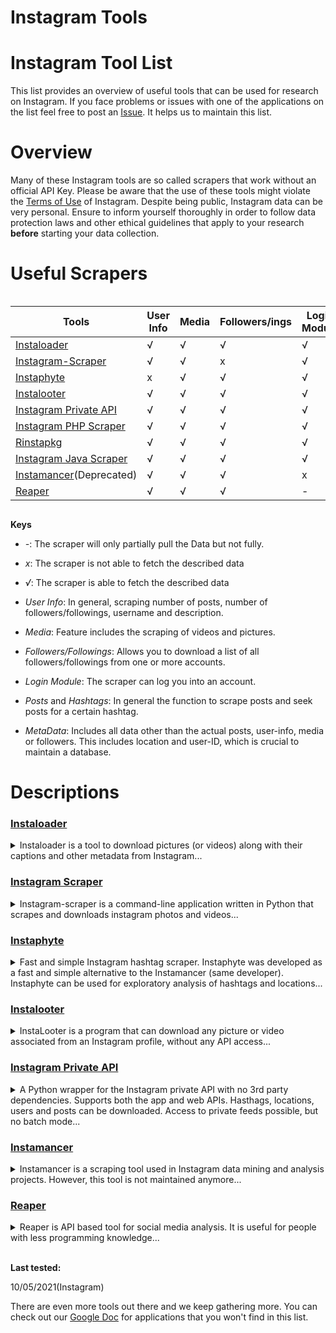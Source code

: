# Instagram Tools

# Instagram Tool List

This list provides an overview of useful tools that can be used for research on Instagram. If you face problems or issues with one of the applications on the list feel free to post an [Issue](https://github.com/Leibniz-HBI/Social-Media-Observatory/issues). It helps us to maintain this list.

# Overview

Many of these Instagram tools are so called scrapers that work without an official API Key. Please be aware that the use of these tools might violate the [Terms of Use](https://help.instagram.com/581066165581870) of Instagram. Despite being public, Instagram data can be very personal. Ensure to inform yourself thoroughly in order to follow data protection laws and other ethical guidelines that apply to your research **before** starting your data collection.

# Useful Scrapers

<!-- ![Overview](https://abload.de/img/bildschirmfoto2020-02hljxy.png) -->

<div style="overflow-x: scroll" markdown="1">

| Tools                                                        | User Info | Media | Followers/ings | Login Module | Posts | Hashtags | Metadata | Private feeds | API based |
| ------------------------------------------------------------ | --------- | ----- | -------------- | ------------ | ----- | -------- | -------- | ------------- | --------- |
| [Instaloader](https://github.com/instaloader/instaloader)    | √         | √     | √              | √            | √     | √        | \-       | √             | x         |
| [Instagram-Scraper](https://github.com/rarcega/instagram-scraper) | √         | √     | x              | √            | √     | √        | √        | √             | x         |
| [Instaphyte](https://github.com/ScriptSmith/instaphyte)      | x         | √     | √              | √            | √     | √        | √        | x             | x         |
| [Instalooter](https://github.com/althonos/InstaLooter)       | √         | √     | √              | √            | √     | √        | √        | √             | x         |
| [Instagram Private API](https://github.com/ping/instagram_private_api) | √         | √     | √              | √            | √     | √        | √        | √             | √         |
| [Instagram PHP Scraper](https://github.com/postaddictme/instagram-php-scraper) | √         | √     | √              | √            | √     | √        | √        | √             | x         |
| [Rinstapkg](https://github.com/eric88tchong/Rinstapkg)       | √         | √     | √              | √            | √     | √        | √        | \-            | √         |
| [Instagram Java Scraper](https://github.com/postaddictme/instagram-java-scraper) | √         | √     | √              | √            | √     | √        | √        | √             | x         |
| [Instamancer](https://github.com/ScriptSmith/instamancer)(Deprecated)    | √         | √     | √              | x            | √     | √        | √        | x             | x         |
| [Reaper](https://reaper.social/)                             | √         | √     | √              | -            | √     | √        | √        | -             | √         |

</div>


**Keys**

* _-_: The scraper will only partially pull the Data but not fully.<br>
* _x_: The scraper is not able to fetch the described data <br>
* _√_: The scraper is able to fetch the described data

* _User Info_: In general, scraping number of posts, number of followers/followings, username and description. 
* _Media_: Feature includes the scraping of videos and pictures. 
* _Followers/Followings_: Allows you to download a list of all followers/followings from one or more accounts. 
* _Login Module_: The scraper can log you into an account. 
* _Posts_ and _Hashtags_: In general the function to scrape posts and seek posts for a certain hashtag. 
* _MetaData_: Includes all data other than the actual posts, user-info, media or followers. This includes location and user-ID, which is crucial to maintain a database.



# Descriptions

### [Instaloader](https://instaloader.github.io/)<br>

<details markdown=block>
<summary markdown=span>Instaloader is a tool to download pictures (or videos) along with their captions and other metadata from Instagram...</summary>


**Notable Features:**

* automatically detects profile name changes and renames the target directory accordingly
* allows fine-grained customization of filters and where to store downloaded media

**Installation via:** pip

[Documentation and Usage](https://instaloader.github.io/)<br>
[Download and Installation Instructions](https://github.com/instaloader/instaloader)
</details>

### [Instagram Scraper](https://github.com/rarcega/instagram-scraper)<br>

<details markdown=block>
<summary markdown=span>Instagram-scraper is a command-line application written in Python that scrapes and downloads 
instagram photos and videos...</summary><br>


**Notable Features:**

* Simple Media Scraper. You can scrape media by searching a hashtag, location or username. It will download the metadata alongside. 

**Installation via:** pip 

[Documentation and Usage, Download and Installation Instructions](https://github.com/rarcega/instagram-scraper)
</details>


### [Instaphyte](https://github.com/ScriptSmith/instaphyte)<br>

<details markdown=block>
<summary markdown=span>Fast and simple Instagram hashtag scraper. Instaphyte was developed as a fast and simple alternative to the Instamancer (same developer). Instaphyte can be used for exploratory analysis of hashtags and locations...</summary><br>

* For a more powerful scraper [Instamancer](https://adamsm.com/instamancer/) is recommended

**Known Issues and Limitations**
* You can only search by hashtag and location.

**Installation via:** pip

[Documentation and Usage, Download and Installation Instructions](https://github.com/ScriptSmith/instaphyte)
<br>
</details>

### [Instalooter](https://github.com/althonos/InstaLooter)<br>
<details markdown=block>
<summary markdown=span>InstaLooter is a program that can download any picture or video associated from an Instagram profile, without any API access...</summary><br>

* Instalooter can be seen as a re-implementation of the now deprecated InstaRaider developed by @akurtovic.

[Documentation and Usage](https://instalooter.readthedocs.io/en/latest/usage.html)<br>
[Download and Installation Instructions](https://github.com/althonos/InstaLooter)

**Installation via:** pip
<br>
</details>


### [Instagram Private API](https://github.com/ping/instagram_private_api)<br>
<details markdown=block>
<summary markdown=span>A Python wrapper for the Instagram private API with no 3rd party dependencies. Supports both the app and web APIs. Hasthags, locations, users and posts can be downloaded. Access to private feeds possible, but no batch mode...</summary><br>

**Please note, that this application needs a API-Key from Instagram. This is not easy to accomplish. If you have one, this tool is very powerful.**

**Known Issues and Limitations:**
* The Instagram Private API only functions with [Business API access to Instagram](https://www.instagram.com/developer/), that is unlikely to be granted to academic researchers. 

**Notable Features:**
* If you have a API Key from Instagram, you have only few restrictions regarding what and how much you can scrape. You can check the requirements and how to request one on the [Instagram developers page](https://www.instagram.com/developer/)

**Installation via:** pip

[Documentation and Usage](https://instagram-private-api.readthedocs.io/en/latest/)<br>
[Download and Installation Instructions](https://github.com/ping/instagram_private_api)
<br>
</details>


### [Instamancer](https://adamsm.com/instamancer/)<br>
<details markdown=block>
<summary markdown=span>Instamancer is a scraping tool used in Instagram data mining and analysis projects. However, this tool is not maintained anymore...</summary><br>

**Notable Features:**

* Stream files to [depot](https://github.com/ScriptSmith/depot)  
* creates timestamps (time of collection)
* can collect users tagged in a post

**Installation via:** npm, npx

[Documentation and Usage](https://adamsm.com/instamancer/)<br>
[Download and Installation Instructions](https://github.com/ScriptSmith/instamancer)
<br>
</details>


### [Reaper](https://reaper.social/)<br>
<details markdown=block>
<summary markdown=span>Reaper is API based tool for social media analysis. It is useful for people with less programming knowledge...</summary><br>

* Reaper has its own GUI and supports almost all common social media. Also, it's a multiplatform tool. To use this tool, first [download](https://github.com/ScriptSmith/reaper/releases) the software for the operating system then need the [api key](https://community.funnelback.com/knowledge-base/implementation/Gather-And-Index/custom-gatherer/social-media-api-keys) for the specific social media. Then input the API keys in the reaper software. Next, add query and count then start querying and download the data into CSV format 

**Notable Features:**

* Supports Facebook,  Twitter, Reddit, Youtube, Tumblr, and Pinterest
* Support both in macOS and Windows
* Use .CSV type data format.
* Own user interface 
* Good [documentation](https://reaper.social/guide.html) 

**Limitation:** 

* To use this software user must need to have a developer account for the social media in order to get API keys
* Facebook has more scraping options than other social media.
* since it is using normal developer API, it has a common API rate limit.
<br>
</details>


<br>

**Last tested:** 

10/05/2021(Instagram)

There are even more tools out there and we keep gathering more. You can check out our [Google Doc](https://docs.google.com/spreadsheets/d/1vZ6jOWoxcyockeNMDE5wbEcx_kSoSmkIqJ8olKyJfq0/edit?usp=sharing) for applications that you won't find in this list.

